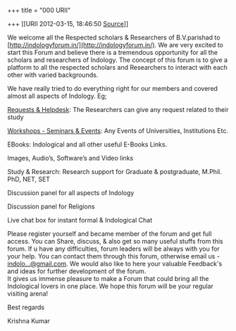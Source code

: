 +++
title = "000 URII"

+++
[[URII	2012-03-15, 18:46:50 [Source](https://groups.google.com/g/bvparishat/c/C3z7bBBSd84)]]



We welcome all the Respected scholars & Researchers of B.V.parishad to [http://indologyforum.in/](http://indologyforum.in/). We are very excited to start this Forum and believe there is a tremendous opportunity for all the scholars and researchers of Indology. The concept of this forum is to give a platform to all the respected scholars and Researchers to interact with each other with varied backgrounds.

We have really tried to do everything right for our members and covered almost all aspects of Indology. Eg;

 [Requests & Helpdesk](http://indologyforum.in/viewforum.php?f=28): The Researchers can give any request related to their study

 [Workshops - Seminars & Events](http://indologyforum.in/viewforum.php?f=5): Any Events of Universities, Institutions Etc.

 EBooks: Indological and all other useful E-Books Links.

 Images, Audio’s, Software’s and Video links

 Study & Research: Research support for Graduate & postgraduate, M.Phil. PhD, NET, SET

 Discussion panel for all aspects of Indology

 Discussion panel for Religions

 Live chat box for instant formal & Indological Chat



Please register yourself and became member of the forum and get full access. You can Share, discuss, & also get so many useful stuffs from this forum. If u have any difficulties, forum leaders will be always with you for your help. You can contact them through this forum, otherwise email us - [indolo...@gmail.com](). We would also like to here your valuable Feedback's and ideas for further development of the forum.  
It gives us immense pleasure to make a Forum that could bring all the Indological lovers in one place. We hope this forum will be your regular visiting arena!

  
Best regards

Krishna Kumar


